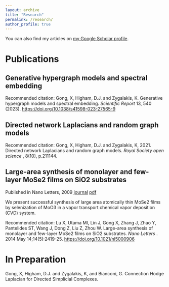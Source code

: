 ```yaml
---
layout: archive
title: "Research"
permalink: /research/
author_profile: true
---
```


You can also find my articles on [my Google Scholar profile](https://scholar.google.com/citations?user=https://scholar.google.com/cit&hl=&pli=1&user=JgrSweYAAAAJ).

# Publications #

## Generative hypergraph models and spectral embedding ##
Recommended citation: Gong, X, Higham, D.J. and Zygalakis, K. Generative hypergraph models and spectral embedding. <em> Scientific Report </em> 13, 540 (2023). https://doi.org/10.1038/s41598-023-27565-9

## Directed network Laplacians and random graph models ##
Recommended citation: Gong, X, Higham, D.J. and Zygalakis, K, 2021. Directed network Laplacians and random graph models. <em> Royal Society open science </em>, 8(10), p.211144.

## Large-area synthesis of monolayer and few-layer MoSe2 films on SiO2 substrates ## 

Published in Nano Letters, 2009 [journal](https://pubs.acs.org/doi/abs/10.1021/nl5000906) [pdf](https://d1wqtxts1xzle7.cloudfront.net/46672578/Large-Area_Synthesis_of_Monolayer_and_Fe20160621-23194-hg4jql-libre.pdf?1466511049=&response-content-disposition=inline%3B+filename%3DLarge_Area_Synthesis_of_Monolayer_and_Fe.pdf&Expires=1700653093&Signature=B7b50r6WMbsckBi~vOEubSaFvsZY18Kh180s99q59SAuTqtiwiS1KVGmlN2gkns0VjEcffWAv6j97lOEf2WEDGhKUoEDSvMqg17lMl9NvfmQyRFpE9YgPqXILxpENYkMJer~AJ8d6h0nJbDUfVSORqAqWo6TCTfeym7rX1TfpV53gQkmnypn~1vwESx~DyQpiimAxS2Upl~M4mCtH9u8ZwwZpqWxe6wKaek4jScRcy7CgL8z5Mx49KdoFH2ps9hE3mJOMQa~L55lop-ZtDVdQ0wI934sryvWepT1udevJDxSgw3~fjbbtkS0TSxMnrd05r7dm5rdNJi8mZjhArcQ-A__&Key-Pair-Id=APKAJLOHF5GGSLRBV4ZA)

We present successful synthesis of large area atomically thin MoSe2 films by selenization of MoO3 in a vapor transport chemical vapor deposition (CVD) system.

Recommended citation: Lu X, Utama MI, Lin J, Gong X, Zhang J, Zhao Y, Pantelides ST, Wang J, Dong Z, Liu Z, Zhou W. Large-area synthesis of monolayer and few-layer MoSe2 films on SiO2 substrates. <em> Nano Letters </em>. 2014 May 14;14(5):2419-25. https://doi.org/10.1021/nl5000906 

# In Preparation #
 Gong, X, Higham, D.J. and Zygalakis, K, and Bianconi, G. Connection Hodge Laplacian for Directed Simplicial Complexes.
